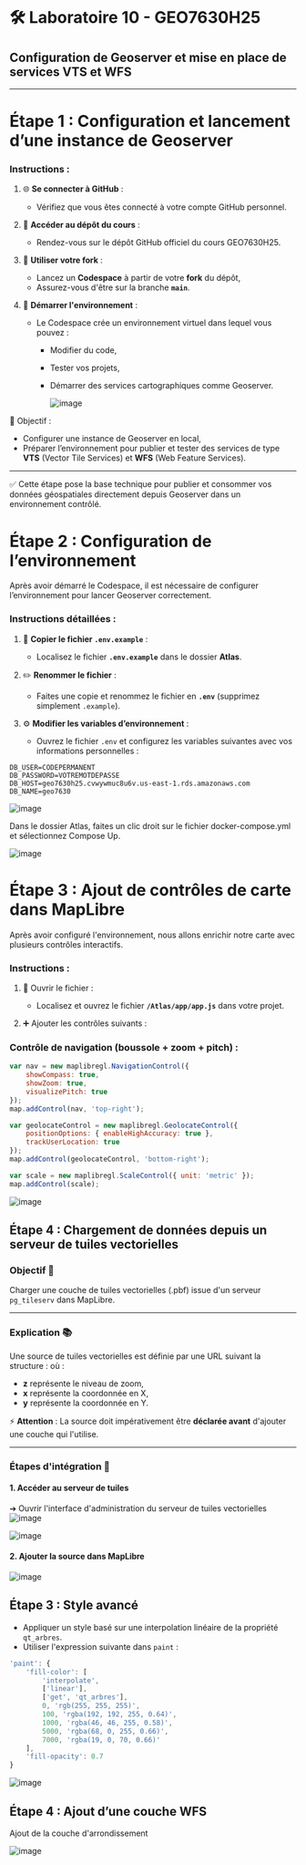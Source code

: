 # 🛠️ Laboratoire 10 - GEO7630H25  
## Configuration de Geoserver et mise en place de services VTS et WFS

---

# Étape 1 : Configuration et lancement d’une instance de Geoserver

### Instructions :

1. 🌐 **Se connecter à GitHub** :
   - Vérifiez que vous êtes connecté à votre compte GitHub personnel.

2. 🍴 **Accéder au dépôt du cours** :
   - Rendez-vous sur le dépôt GitHub officiel du cours GEO7630H25.

3. 🔀 **Utiliser votre fork** :
   - Lancez un **Codespace** à partir de votre **fork** du dépôt,
   - Assurez-vous d'être sur la branche **`main`**.

4. 🚀 **Démarrer l'environnement** :
   - Le Codespace crée un environnement virtuel dans lequel vous pouvez :
     - Modifier du code,
     - Tester vos projets,
     - Démarrer des services cartographiques comme Geoserver.
    
       ![image](https://github.com/user-attachments/assets/d84bcfa4-c1f1-4c3f-8f2c-77e420f2068f)


🎯 Objectif :
- Configurer une instance de Geoserver en local,
- Préparer l’environnement pour publier et tester des services de type **VTS** (Vector Tile Services) et **WFS** (Web Feature Services).

---

✅ Cette étape pose la base technique pour publier et consommer vos données géospatiales directement depuis Geoserver dans un environnement contrôlé.

# Étape 2 : Configuration de l’environnement

Après avoir démarré le Codespace, il est nécessaire de configurer l’environnement pour lancer Geoserver correctement.

### Instructions détaillées :

1. 📄 **Copier le fichier `.env.example`** :
   - Localisez le fichier **`.env.example`** dans le dossier **Atlas**.

2. ✏️ **Renommer le fichier** :
   - Faites une copie et renommez le fichier en **`.env`** (supprimez simplement `.example`).

3. ⚙️ **Modifier les variables d’environnement** :
   - Ouvrez le fichier `.env` et configurez les variables suivantes avec vos informations personnelles :

```plaintext
DB_USER=CODEPERMANENT
DB_PASSWORD=VOTREMOTDEPASSE
DB_HOST=geo7630h25.cvwywmuc8u6v.us-east-1.rds.amazonaws.com
DB_NAME=geo7630
```
![image](https://github.com/user-attachments/assets/d36bacce-6dd1-49eb-9b89-2d451989940d)



Dans le dossier Atlas, faites un clic droit sur le fichier docker-compose.yml et sélectionnez Compose Up.

![image](https://github.com/user-attachments/assets/b52927d2-9ffe-4e1b-aaaf-c670a107b0a0)


# Étape 3 : Ajout de contrôles de carte dans MapLibre

Après avoir configuré l'environnement, nous allons enrichir notre carte avec plusieurs contrôles interactifs.

### Instructions :

1. 📂 Ouvrir le fichier :
   - Localisez et ouvrez le fichier **`/Atlas/app/app.js`** dans votre projet.

2. ➕ Ajouter les contrôles suivants :

### Contrôle de navigation (boussole + zoom + pitch) :

```javascript
var nav = new maplibregl.NavigationControl({
    showCompass: true,
    showZoom: true,
    visualizePitch: true
});
map.addControl(nav, 'top-right');

var geolocateControl = new maplibregl.GeolocateControl({
    positionOptions: { enableHighAccuracy: true },
    trackUserLocation: true
});
map.addControl(geolocateControl, 'bottom-right');

var scale = new maplibregl.ScaleControl({ unit: 'metric' });
map.addControl(scale);
```

![image](https://github.com/user-attachments/assets/419efa8b-5bae-4da3-b9af-0e8aa7dbf677)



## Étape 4 : Chargement de données depuis un serveur de tuiles vectorielles

### Objectif 🎯
Charger une couche de tuiles vectorielles (.pbf) issue d'un serveur `pg_tileserv` dans MapLibre.



---

### Explication 📚
Une source de tuiles vectorielles est définie par une URL suivant la structure :
où :
- **z** représente le niveau de zoom,
- **x** représente la coordonnée en X,
- **y** représente la coordonnée en Y.

⚡ **Attention** : La source doit impérativement être **déclarée avant** d'ajouter une couche qui l'utilise.

---

### Étapes d'intégration 🚀

#### 1. Accéder au serveur de tuiles
➔ Ouvrir l'interface d'administration du serveur de tuiles vectorielles 
![image](https://github.com/user-attachments/assets/167b1802-8bd7-4f31-abca-98d557cdc0e5)

![image](https://github.com/user-attachments/assets/983b03c3-6453-4ac9-b9d0-9a280734a936)

#### 2. Ajouter la source dans MapLibre

![image](https://github.com/user-attachments/assets/2eb5ddc3-ec2f-45f8-aa7d-a515ef20c3de)

## Étape 3 : Style avancé

- Appliquer un style basé sur une interpolation linéaire de la propriété `qt_arbres`.
- Utiliser l'expression suivante dans `paint` :

```javascript
'paint': {
    'fill-color': [
        'interpolate',
        ['linear'],
        ['get', 'qt_arbres'],
        0, 'rgb(255, 255, 255)',
        100, 'rgba(192, 192, 255, 0.64)',
        1000, 'rgba(46, 46, 255, 0.58)',
        5000, 'rgba(68, 0, 255, 0.66)',
        7000, 'rgba(19, 0, 70, 0.66)'
    ],
    'fill-opacity': 0.7
}
```

![image](https://github.com/user-attachments/assets/74c4fe45-e853-46d1-b222-272b3d9708b6)


## Étape 4 : Ajout d’une couche WFS

Ajout de la couche d'arrondissement 

![image](https://github.com/user-attachments/assets/3fd630d4-e165-4b73-98b4-f1518a863024)
